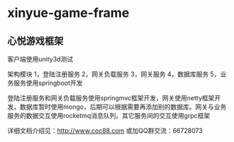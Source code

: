 # xinyue-game-frame

心悦游戏框架
------------------------------------------------------------------------------------------------------------------
客户端使用unity3d测试

架构模块
1，登陆注册服务
2，网关负载服务
3，网关服务
4，数据库服务
5，业务服务使用springboot开发

登陆注册服务和网关负载服务使用springmvc框架开发，网关使用netty框架开发，数据库暂时使用mongo，后期可以根据需要再添加别的数据库。网关与业务服务的数据交互使用rocketmq消息队列。其它服务间的交互使用grpc框架

详细文档介绍见：http://www.coc88.com  或加QQ群交流：66728073




